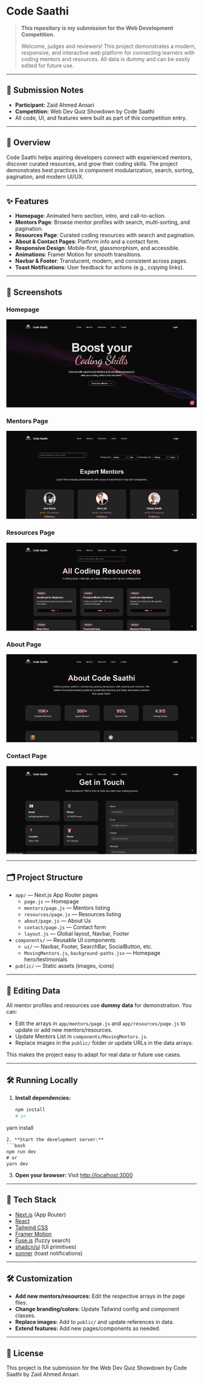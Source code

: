 # Code Saathi

> **This repository is my submission for the Web Development Competition.**
>
> Welcome, judges and reviewers! This project demonstrates a modern, responsive, and interactive web platform for connecting learners with coding mentors and resources. All data is dummy and can be easily edited for future use.

---

## 📝 Submission Notes
- **Participant:** Zaid Ahmed Ansari
- **Competition:** Web Dev Quiz Showdown by Code Saathi
- All code, UI, and features were built as part of this competition entry.

---

## 🚀 Overview
Code Saathi helps aspiring developers connect with experienced mentors, discover curated resources, and grow their coding skills. The project demonstrates best practices in component modularization, search, sorting, pagination, and modern UI/UX.

---

## ✨ Features
- **Homepage**: Animated hero section, intro, and call-to-action.
- **Mentors Page**: Browse mentor profiles with search, multi-sorting, and pagination.
- **Resources Page**: Curated coding resources with search and pagination.
- **About & Contact Pages**: Platform info and a contact form.
- **Responsive Design**: Mobile-first, glassmorphism, and accessible.
- **Animations**: Framer Motion for smooth transitions.
- **Navbar & Footer**: Translucent, modern, and consistent across pages.
- **Toast Notifications**: User feedback for actions (e.g., copying links).

---

## 📸 Screenshots

### Homepage
![Homepage](public/assets/main.png)

### Mentors Page
![Mentors Page](public/assets/mentors%20page.png)

### Resources Page
![Resources Page](public/assets/resources%20page.png)

### About Page
![About Page](public/assets/about.png)

### Contact Page
![Contact Page](public/assets/contact.png)

---

## 🗂️ Project Structure
- `app/` — Next.js App Router pages
  - `page.js` — Homepage
  - `mentors/page.js` — Mentors listing
  - `resources/page.js` — Resources listing
  - `about/page.js` — About Us
  - `contact/page.js` — Contact form
  - `layout.js` — Global layout, Navbar, Footer
- `components/` — Reusable UI components
  - `ui/` — Navbar, Footer, SearchBar, SocialButton, etc.
  - `MovingMentors.js`, `background-paths.jsx` — Homepage hero/testimonials
- `public/` — Static assets (images, icons)

---

## 📝 Editing Data
All mentor profiles and resources use **dummy data** for demonstration. You can:
- Edit the arrays in `app/mentors/page.js` and `app/resources/page.js` to update or add new mentors/resources.
- Update Mentors List in `components/MovingMentors.js`.
- Replace images in the `public/` folder or update URLs in the data arrays.

This makes the project easy to adapt for real data or future use cases.

---

## 🛠️ Running Locally
1. **Install dependencies:**
   ```bash
   npm install
   # or
yarn install
   ```
2. **Start the development server:**
   ```bash
   npm run dev
   # or
yarn dev
   ```
3. **Open your browser:**
   Visit [http://localhost:3000](http://localhost:3000)

---

## 🧩 Tech Stack
- [Next.js](https://nextjs.org/) (App Router)
- [React](https://react.dev/)
- [Tailwind CSS](https://tailwindcss.com/)
- [Framer Motion](https://www.framer.com/motion/)
- [Fuse.js](https://fusejs.io/) (fuzzy search)
- [shadcn/ui](https://ui.shadcn.com/) (UI primitives)
- [sonner](https://sonner.emilkowal.ski/) (toast notifications)

---

## 🛠️ Customization
- **Add new mentors/resources:** Edit the respective arrays in the page files.
- **Change branding/colors:** Update Tailwind config and component classes.
- **Replace images:** Add to `public/` and update references in data.
- **Extend features:** Add new pages/components as needed.

---

## 📄 License
This project is the submission for the Web Dev Quiz Showdown by Code Saathi by Zaid Ahmed Ansari.
